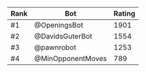 Rank|Bot|Rating
---|---|---
#1|@OpeningsBot|1901
#2|@DavidsGuterBot|1554
#3|@pawnrobot|1253
#4|@MinOpponentMoves|789
